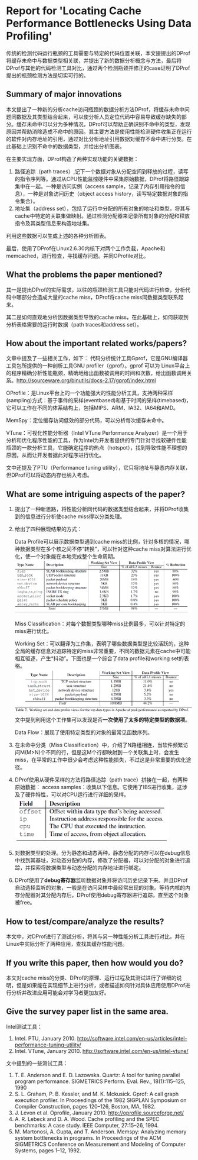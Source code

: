 # Report for 'Locating Cache Performance Bottlenecks Using Data Profiling'
传统的检测代码运行瓶颈的工具需要与特定的代码位置关联，本文提提出的DProf将缓存未命中与数据类型相关联，并提出了新的数据分析概念与方法，最后将DProf与其他的代码检测工具对比，通过两个检测瓶颈并修正的case证明了DProf提出的瓶颈检测方法是切实可行的。

## Summary of major innovations 
本文提出了一种新的分析cache访问瓶颈的数据分析方法DProf，将缓存未命中问题同数据及其类型结合起来，可以使分析人员定位代码中容易导致缓存缺失的部分。缓存未命中可以分为多种情况，DProf可以帮助正确识别不命中的类型，发现原因并帮助消除造成不命中的原因。其主要方法是使用性能检测硬件收集正在运行的软件对内存地址的引用，通过对比分析地址引用数据对缓存不命中进行分类。在此基础上识别不命中的数据类型，并给出分析图表。

在主要实现方面，DProf构造了两种实现功能的关键数据：
1. 路径追踪（path traces）,记下一个数据对象从分配空间到释放的过程，读写的指令序列等。通过从CPU性能监控硬件中采集原始数据，DProf将路径跟踪集中在一起。一种是访问实例（access sample，记录了内存引用指令的信息），一种是对象访问历史（object access history，读写特定数据对象的指令集合）。
2. 地址集（address set），包括了运行中分配的所有对象的地址和类型，将其与cache中特定的关联集做映射。通过检测分配器来记录所有对象的分配和释放指令及其类型信息来构造地址集。

利用这些数据可以生成上述的各种分析图表。

最后，使用了DProf在Linux2.6.30内核下对两个工作负载，Apache和memcached，进行检查，寻找缓存问题。并同OProfile对比。

## What the problems the paper mentioned?
其一是提出DProf的实际需求，以往的瓶颈检测工具只能对代码进行检查，分析代码中哪部分会造成大量的cache miss，DProf将cache miss同数据类型联系起来。

其二是如何直观地分析因数据类型导致的cache miss，在此基础上，如何获取到分析表格需要的运行时数据（path traces和address set）。

## How about the important related works/papers?
文章中提及了一些相关工作，如下：
代码分析统计工具Gprof，它是GNU编译器工具包所提供的一种剖析工具GNU profiler（gprof）。gprof 可以为 Linux平台上的程序精确分析性能瓶颈，精确地给出函数被调用的时间和次数，给出函数调用关系。http://sourceware.org/binutils/docs-2.17/gprof/index.html

OProfile：是Linux平台上的一个功能强大的性能分析工具，支持两种采样(sampling)方式：基于事件的采样(eventbased)和基于时间的采样(timebased)，它可以工作在不同的体系结构上，包括MIPS、ARM、IA32、IA64和AMD。

MemSpy：定位缓存访问低效的部分代码，可以分析每次缓存未命中。

VTune：可视化性能分析器（Intel VTune Performance Analyzer）是一个用于分析和优化程序性能的工具，作为Intel为开发者提供的专门针对寻找软硬件性能瓶颈的一款分析工具，它能确定程序的热点（hotspot），找到导致性能不理想的原因，从而让开发者据此对程序进行优化。

文中还提及了PTU（Performance tuning utility），它只将地址与静态内存关联，但DProf可以将动态内存也纳入考虑。

## What are some intriguing aspects of the paper?
1. 提出了一种新思路，将性能分析同代码的数据类型结合起来，并将DProf收集到的信息进行分析使cache miss得以分类处理。
2. 给出了四种展现结果的方式：

    Data Profile可以展示数据类型遇到cache miss的比例，针对多核的情况，哪种数据类型在多个核之间不停“转换”，可以针对这种cache miss对算法进行优化，使一个对象能在本地完成整个生命周期。
    ![](./figure/20190421001.jpg)

    Miss Classification：对每个数据类型哪种miss比例最多，可以针对特定的miss进行优化。

    Working Set：可以翻译为工作集，表明了哪些数据类型是比较活跃的，这种全局的缓存信息对追踪特定的miss非常重要，不同的数据元素在cache中可能相互驱逐，产生“抖动”。下图也是一个综合了data profile和working set的表格。
    ![](./figure/20190421002.jpg)
    文中提到利用这个工作集可以发现是否**一次使用了太多的特定类型的数据项**。

    Data Flow：展现了使用特定类型的对象的最常见函数序列。

3. 在未命中分类（Miss Classification）中，介绍了N路组相连，当软件频繁访问M(M>N)个不同的行，但是这M个行都映射到一个关联集上时，会发生miss，在平常的工作中很少会考虑这种性能损失，不过这是非常重要的优化途径。

4. DProf使用从硬件采样的方法将路径追踪（path trace）拼接在一起，有两种原始数据：
    access samples：收集以下信息。它使用了IBS进行收集，这涉及了硬件特性，可以对CPU运行进行详细的采样。
    ![](./figure/20190421003.jpg)

5. 对数据类型的处理。分为静态和动态两种，静态分配的内存可以在debug信息中找到其基址，对动态分配的内存，修改了分配器，可以对分配的对象进行追踪，并探索将数据类型与动态分配的内存地址进行绑定。

6. DProf使用了**debug寄存器**监听数据对象并将访问历史记录下来。并且DProf自动选择监听的对象，一般是在访问采样中最经常出现的对象。等待内核的内存分配器对其分配内存后，DProf使用debug寄存器进行追踪，直至这个对象被free。

## How to test/compare/analyze the results?
本文中，对DProf进行了测试分析，将其与另一种性能分析工具进行对比，并在Linux中实际分析了两种应用，查找其缓存性能问题。

## If you write this paper, then how would you do?
本文对cache miss的分类、DProf的原理、运行过程及其测试进行了详细的说明，但是如果能在实现细节上进行分析，或者描述如何针对具体应用使用DProf进行分析并改进应用可能会对学习者更加友好。

## Give the survey paper list in the same area.
Intel测试工具：
1. Intel. PTU, January 2010. http://software.intel.com/en-us/articles/intel-performance-tuning-utility/
2. Intel. VTune, January 2010. http://software.intel.com/en-us/intel-vtune/

文中提到的一些测试工具：
1. T. E. Anderson and E. D. Lazowska. Quartz: A tool for tuning parallel program performance. SIGMETRICS Perform. Eval. Rev., 18(1):115–125, 1990
2. S. L. Graham, P. B. Kessler, and M. K. Mckusick. Gprof: A call graph execution profiler. In Proceedings of the 1982 SIGPLAN Symposium on Compiler Construction, pages 120–126, Boston, MA, 1982.
3. J. Levon et al. Oprofile, January 2010. http://oprofile.sourceforge.net/
4. A. R. Lebeck and D. A. Wood. Cache profiling and the SPEC benchmarks: A case study. IEEE Computer, 27:15–26, 1994.
5. M. Martonosi, A. Gupta, and T. Anderson. Memspy: Analyzing memory system bottlenecks in programs. In Proceedings
of the ACM SIGMETRICS Conference on Measurement and Modeling of Computer Systems, pages 1–12, 1992.
